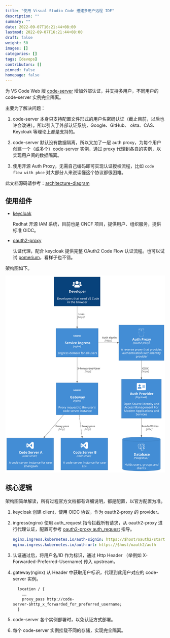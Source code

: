 ```yaml
---
title: "使用 Visual Studio Code 搭建多用户远程 IDE"
description: ""
summary: ""
date: 2022-09-07T16:21:44+08:00
lastmod: 2022-09-07T16:21:44+08:00
draft: false
weight: 50
images: []
categories: []
tags: [devops]
contributors: []
pinned: false
homepage: false
---
```


为 VS Code Web 版 [code-server][] 增加外部认证，并支持多用户，不同用户的 code-server 实例完全隔离。

主要为了解决问题：

1. code-server 本身只支持配置文件形式的用户名密码认证（截止目前，以后也许会改进）。所以引入了外部认证系统，Google、GitHub、 okta、CAS、Keycloak 等理论上都是支持的。

2. code-server 默认没有数据隔离，所以又加了一层 auth proxy，为每个用户创建一个（或多个）code-server 实例，通过 proxy 代理到各自的实例，以实现用户间的数据隔离。

3. 使用开源 Auth Proxy，无需自己编码即可实现认证授权流程，比如 `code flow with pkce` 对大部分人来说读懂这个协议都很困难。

此文档源码请参考：[architecture-diagram](https://github.com/xlabs-club/architecture-diagram)

## 使用组件

- [keycloak][]

  Redhat 开源 IAM 系统，目前也是 CNCF 项目，提供用户、组织服务，提供标准 OIDC。

- [oauth2-proxy][]

  认证代理，配合 keycloak 提供完整 OAuth2 Code Flow 认证流程。也可以试试 [pomerium][]，看样子也不错。

架构图如下。

![code-server-auth-proxy](code-server-auth-proxy.svg)

## 核心逻辑

架构图简单解读，所有过程官方文档都有详细说明，都是配置，以官方配置为准。

1. keycloak 创建 client，使用 OIDC 协议，作为 oauth2-proxy 的 provider。
2. ingress(nginx) 使用 auth_request 指令拦截所有请求，从 oauth2-proxy 进行代理认证，配置可参考 [oauth2-proxy auth_request](https://oauth2-proxy.github.io/oauth2-proxy/docs/configuration/overview/#configuring-for-use-with-the-nginx-auth_request-directive) 指导。

   ```yaml
   nginx.ingress.kubernetes.io/auth-signin: https://$host/oauth2/start?rd=$escaped_request_uri
   nginx.ingress.kubernetes.io/auth-url: https://$host/oauth2/auth
   ```

3. 认证通过后，将用户名/ID 作为标识，通过 Http Header （举例如 X-Forwarded-Preferred-Username) 传入 upstream。
4. gateway(nginx) 从 Header 中获取用户标识，代理到此用户对应的 code-server 实例。

   ```nginx
     location / {
       ……
       proxy_pass http://code-server-$http_x_forwarded_for_preferred_username;
     }
   ```

5. code-server 各个实例部署时，以免认证方式部署。
6. 每个 code-server 实例挂载不同的存储，实现完全隔离。

[code-server]: https://github.com/coder/code-server
[keycloak]: https://github.com/keycloak/keycloak
[oauth2-proxy]: https://github.com/oauth2-proxy/oauth2-proxy
[pomerium]: https://github.com/pomerium/pomerium
